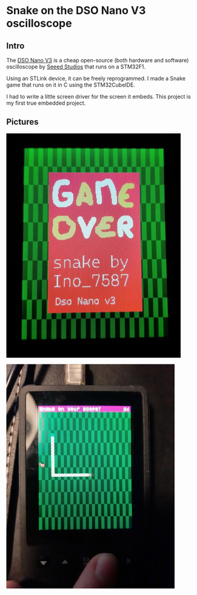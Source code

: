 # Snake on the DSO Nano V3 oscilloscope

## Intro
The [DSO Nano V3](https://www.seeedstudio.com/DSO-Nano-v3.html) is a cheap open-source (both hardware and software) oscilloscope by [Seeed Studios](https://www.seeedstudio.com/) that runs on a STM32F1.

Using an STLink device, it can be freely reprogrammed. I made a Snake game that runs on it in C using the STM32CubeIDE.

I had to write a little screen driver for the screen it embeds. This project is my first true embedded project.

## Pictures

![title-gameover](screenshots/gameover.jpg)

![gameplay](screenshots/gameplay.jpg)